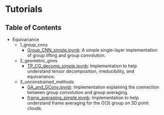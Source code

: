 # Tutorials

## Table of Contents
- Equivariance  
  - 1_group_cnns  
    - [Group_CNN_simple.ipynb](#group-cnn-simple): A simple single-layer implementation of group lifting and group convolution.  
  - 2_geometric_gnns  
    - [TP_CG_decomp_simple.ipynb](#tp-cg-decomp-simple): Implementation to help understand tensor decomposition, irreducibility, and equivariance.  
  - 3_unconstrained_methods  
    - [GA_and_GConv.ipynb](#ga-and-gconv): Implementation explaining the connection between group convolution and group averaging.  
    - [frame_averaging_simple.ipynb](#frame-averaging-simple): Implementation to help understand frame averaging for the O(3) group on 3D point clouds.  